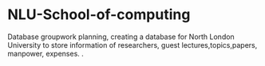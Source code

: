 # NLU-School-of-computing
Database groupwork planning, creating a database for North London University to store information of researchers, guest lectures,topics,papers, manpower, expenses. .
